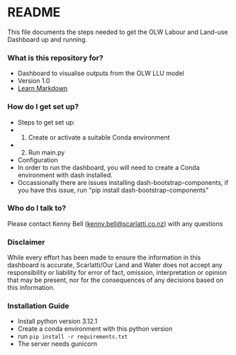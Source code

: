 # README

This file documents the steps needed to get the OLW Labour and Land-use Dashboard up and running.

### What is this repository for?

* Dashboard to visualise outputs from the OLW LLU model
* Version 1.0
* [Learn Markdown](https://bitbucket.org/tutorials/markdowndemo)

### How do I get set up?

* Steps to get set up:
* 1. Create or activate a suitable Conda environment
* 2. Run main.py
* Configuration
* In order to run the dashboard, you will need to create a Conda environment with dash installed.
* Occassionally there are issues installing dash-bootstrap-components, if you have this issue, run "pip install dash-bootstrap-components"

### Who do I talk to?

Please contact Kenny Bell (kenny.bell@scarlatti.co.nz) with any questions

### Disclaimer
While every effort has been made to ensure the information in this dashboard is accurate, Scarlatti/Our Land and Water does not accept any responsibility or liability for error of fact, omission, interpretation or opinion that may be present, nor for the consequences of any decisions based on this information.

### Installation Guide

* Install python version 3.12.1
* Create a conda environment with this python version
* run `pip install -r requirements.txt`
* The server needs gunicorn
